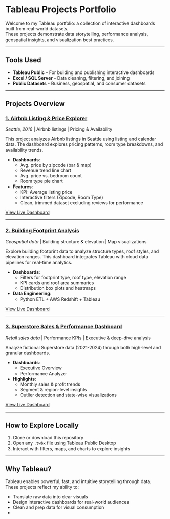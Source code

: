 # Tableau Projects Portfolio

Welcome to my Tableau portfolio: a collection of interactive dashboards built from real-world datasets.  
These projects demonstrate data storytelling, performance analysis, geospatial insights, and visualization best practices.

---

## Tools Used

- **Tableau Public** - For building and publishing interactive dashboards  
- **Excel / SQL Server** - Data cleaning, filtering, and joining  
- **Public Datasets** - Business, geospatial, and consumer datasets  

---

## Projects Overview

### [1. Airbnb Listing & Price Explorer](airbnb-listings)

*Seattle, 2016* | Airbnb listings | Pricing & Availability

This project analyzes Airbnb listings in Seattle using listing and calendar data. The dashboard explores pricing patterns, room type breakdowns, and availability trends.

- **Dashboards**:
  - Avg. price by zipcode (bar & map)
  - Revenue trend line chart
  - Avg. price vs. bedroom count
  - Room type pie chart
- **Features**:
  - KPI: Average listing price
  - Interactive filters (Zipcode, Room Type)
  - Clean, trimmed dataset excluding reviews for performance

[View Live Dashboard](https://public.tableau.com/app/profile/shristi.tuladhar6499/viz/AirbnbListingsAnalysis_17539458480750/Dashboard)

---

### [2. Building Footprint Analysis](building-footprints-analysis)

*Geospatial data* | Building structure & elevation | Map visualizations

Explore building footprint data to analyze structure types, roof styles, and elevation ranges. This dashboard integrates Tableau with cloud data pipelines for real-time analytics.

- **Dashboards**:
  - Filters for footprint type, roof type, elevation range
  - KPI cards and roof area summaries
  - Distribution box plots and heatmaps
- **Data Engineering**:
  - Python ETL + AWS Redshift + Tableau

[View Live Dashboard](https://public.tableau.com/app/profile/shristi.tuladhar6499/viz/BuildingFootprintsAnalysis/BuildingFootprintAnalysis)

---

### [3. Superstore Sales & Performance Dashboard](superstore-sales-performance)

*Retail sales data* | Performance KPIs | Executive & deep-dive analysis

Analyze fictional Superstore data (2021-2024) through both high-level and granular dashboards.

- **Dashboards**:
  - Executive Overview
  - Performance Analyzer
- **Highlights**:
  - Monthly sales & profit trends
  - Segment & region-level insights
  - Outlier detection and state-wise visualizations

[View Live Dashboard](https://public.tableau.com/app/profile/shristi.tuladhar6499/viz/SuperstoreSalesPerformanceDashboard_17536767511400/ExecutiveDashboard)

---

## How to Explore Locally

1. Clone or download this repository 
2. Open any `.twbx` file using Tableau Public Desktop  
3. Interact with filters, maps, and charts to explore insights  

---

## Why Tableau?

Tableau enables powerful, fast, and intuitive storytelling through data. These projects reflect my ability to:
- Translate raw data into clear visuals  
- Design interactive dashboards for real-world audiences  
- Clean and prep data for visual consumption
- 
